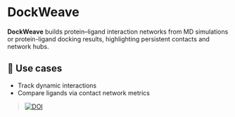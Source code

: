 # DockWeave

**DockWeave** builds protein–ligand interaction networks from MD simulations or protein-ligand docking results, highlighting persistent contacts and network hubs.

## 🧰 Use cases
- Track dynamic interactions  
- Compare ligands via contact network metrics


> <!--- [![DOI](https://sandbox.zenodo.org/badge/300690533.svg)](https://sandbox.zenodo.org/badge/latestdoi/300690533) --->
> <a href="https://doi.org/10.5281/zenodo.4912646"><img src="https://zenodo.org/badge/DOI/10.5281/zenodo.4912646.svg" alt="DOI"></a>
